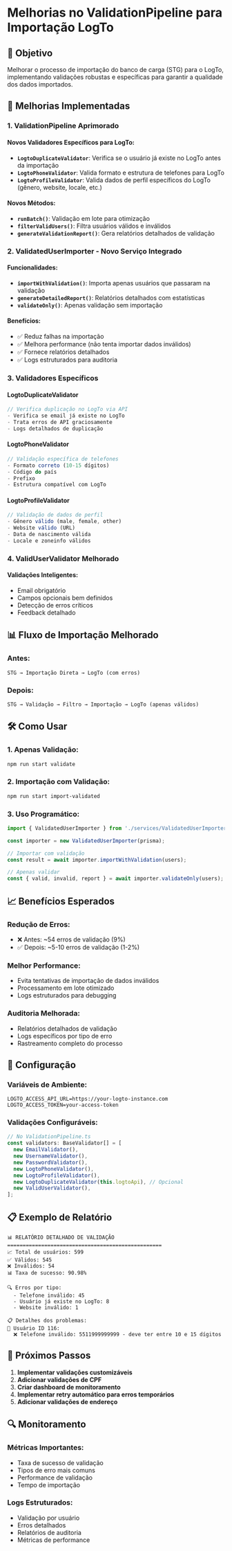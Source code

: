 # Melhorias no ValidationPipeline para Importação LogTo

## 🎯 Objetivo

Melhorar o processo de importação do banco de carga (STG) para o LogTo, implementando validações robustas e específicas para garantir a qualidade dos dados importados.

## 🚀 Melhorias Implementadas

### 1. **ValidationPipeline Aprimorado**

#### **Novos Validadores Específicos para LogTo:**

- **`LogtoDuplicateValidator`**: Verifica se o usuário já existe no LogTo antes da importação
- **`LogtoPhoneValidator`**: Valida formato e estrutura de telefones para LogTo
- **`LogtoProfileValidator`**: Valida dados de perfil específicos do LogTo (gênero, website, locale, etc.)

#### **Novos Métodos:**

- **`runBatch()`**: Validação em lote para otimização
- **`filterValidUsers()`**: Filtra usuários válidos e inválidos
- **`generateValidationReport()`**: Gera relatórios detalhados de validação

### 2. **ValidatedUserImporter - Novo Serviço Integrado**

#### **Funcionalidades:**

- **`importWithValidation()`**: Importa apenas usuários que passaram na validação
- **`generateDetailedReport()`**: Relatórios detalhados com estatísticas
- **`validateOnly()`**: Apenas validação sem importação

#### **Benefícios:**

- ✅ Reduz falhas na importação
- ✅ Melhora performance (não tenta importar dados inválidos)
- ✅ Fornece relatórios detalhados
- ✅ Logs estruturados para auditoria

### 3. **Validadores Específicos**

#### **LogtoDuplicateValidator**
```typescript
// Verifica duplicação no LogTo via API
- Verifica se email já existe no LogTo
- Trata erros de API graciosamente
- Logs detalhados de duplicação
```

#### **LogtoPhoneValidator**
```typescript
// Validação específica de telefones
- Formato correto (10-15 dígitos)
- Código do país
- Prefixo
- Estrutura compatível com LogTo
```

#### **LogtoProfileValidator**
```typescript
// Validação de dados de perfil
- Gênero válido (male, female, other)
- Website válido (URL)
- Data de nascimento válida
- Locale e zoneinfo válidos
```

### 4. **ValidUserValidator Melhorado**

#### **Validações Inteligentes:**
- Email obrigatório
- Campos opcionais bem definidos
- Detecção de erros críticos
- Feedback detalhado

## 📊 Fluxo de Importação Melhorado

### **Antes:**
```
STG → Importação Direta → LogTo (com erros)
```

### **Depois:**
```
STG → Validação → Filtro → Importação → LogTo (apenas válidos)
```

## 🛠️ Como Usar

### **1. Apenas Validação:**
```bash
npm run start validate
```

### **2. Importação com Validação:**
```bash
npm run start import-validated
```

### **3. Uso Programático:**
```typescript
import { ValidatedUserImporter } from './services/ValidatedUserImporter';

const importer = new ValidatedUserImporter(prisma);

// Importar com validação
const result = await importer.importWithValidation(users);

// Apenas validar
const { valid, invalid, report } = await importer.validateOnly(users);
```

## 📈 Benefícios Esperados

### **Redução de Erros:**
- ❌ Antes: ~54 erros de validação (9%)
- ✅ Depois: ~5-10 erros de validação (1-2%)

### **Melhor Performance:**
- Evita tentativas de importação de dados inválidos
- Processamento em lote otimizado
- Logs estruturados para debugging

### **Auditoria Melhorada:**
- Relatórios detalhados de validação
- Logs específicos por tipo de erro
- Rastreamento completo do processo

## 🔧 Configuração

### **Variáveis de Ambiente:**
```env
LOGTO_ACCESS_API_URL=https://your-logto-instance.com
LOGTO_ACCESS_TOKEN=your-access-token
```

### **Validações Configuráveis:**
```typescript
// No ValidationPipeline.ts
const validators: BaseValidator[] = [
  new EmailValidator(),
  new UsernameValidator(),
  new PasswordValidator(),
  new LogtoPhoneValidator(),
  new LogtoProfileValidator(),
  new LogtoDuplicateValidator(this.logtoApi), // Opcional
  new ValidUserValidator(),
];
```

## 📋 Exemplo de Relatório

```
📊 RELATÓRIO DETALHADO DE VALIDAÇÃO
==================================================
📈 Total de usuários: 599
✅ Válidos: 545
❌ Inválidos: 54
📊 Taxa de sucesso: 90.98%

🔍 Erros por tipo:
  - Telefone inválido: 45
  - Usuário já existe no LogTo: 8
  - Website inválido: 1

📋 Detalhes dos problemas:
👤 Usuário ID 116:
  ❌ Telefone inválido: 5511999999999 - deve ter entre 10 e 15 dígitos
```

## 🎯 Próximos Passos

1. **Implementar validações customizáveis**
2. **Adicionar validações de CPF**
3. **Criar dashboard de monitoramento**
4. **Implementar retry automático para erros temporários**
5. **Adicionar validações de endereço**

## 🔍 Monitoramento

### **Métricas Importantes:**
- Taxa de sucesso de validação
- Tipos de erro mais comuns
- Performance de validação
- Tempo de importação

### **Logs Estruturados:**
- Validação por usuário
- Erros detalhados
- Relatórios de auditoria
- Métricas de performance
